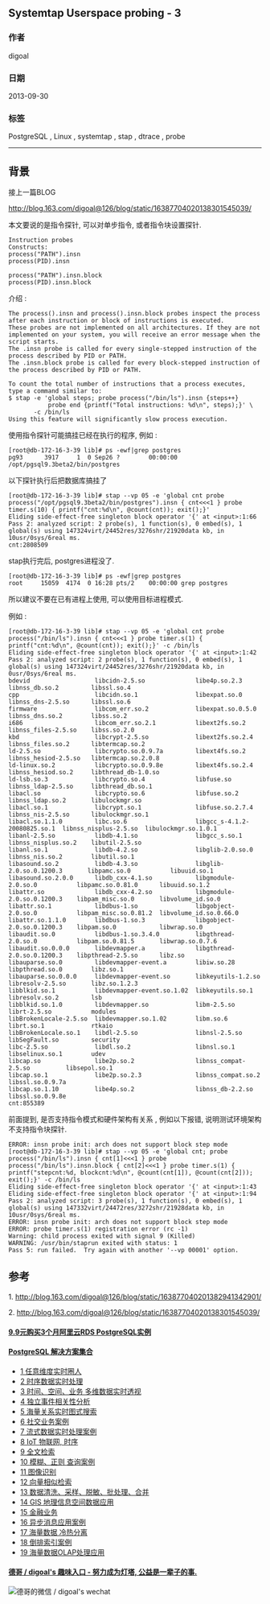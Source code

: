 ## Systemtap Userspace probing - 3      
                                                                                                 
### 作者                                                                                                 
digoal                                                                                                 
                                                                                                 
### 日期                                                                                                 
2013-09-30                                                                                              
                                                                                                 
### 标签                                                                                                 
PostgreSQL , Linux , systemtap , stap , dtrace , probe                                         
                                                                                                 
----                                                                                                 
                                                                                                 
## 背景                                          
接上一篇BLOG  
  
http://blog.163.com/digoal@126/blog/static/16387704020138301545039/  
  
本文要说的是指令探针, 可以对单步指令, 或者指令块设置探针.   
  
```  
Instruction probes  
Constructs:  
process("PATH").insn  
process(PID).insn  
  
process("PATH").insn.block  
process(PID).insn.block  
```  
  
介绍 :   
  
```  
The process().insn and process().insn.block probes inspect the process after each instruction or block of instructions is executed.   
These probes are not implemented on all architectures. If they are not implemented on your system, you will receive an error message when the script starts.  
The .insn probe is called for every single-stepped instruction of the process described by PID or PATH.  
The .insn.block probe is called for every block-stepped instruction of the process described by PID or PATH.  
  
To count the total number of instructions that a process executes, type a command similar to:  
$ stap -e 'global steps; probe process("/bin/ls").insn {steps++}  
           probe end {printf("Total instructions: %d\n", steps);}' \  
       -c /bin/ls  
Using this feature will significantly slow process execution.  
```  
  
使用指令探针可能搞挂已经在执行的程序, 例如 :   
  
```  
[root@db-172-16-3-39 lib]# ps -ewf|grep postgres  
pg93      3917     1  0 Sep26 ?        00:00:00 /opt/pgsql9.3beta2/bin/postgres  
```  
  
以下探针执行后把数据库搞挂了  
  
```  
[root@db-172-16-3-39 lib]# stap --vp 05 -e 'global cnt probe process("/opt/pgsql9.3beta2/bin/postgres").insn { cnt<<<1 } probe timer.s(10) { printf("cnt:%d\n", @count(cnt)); exit();}'  
Eliding side-effect-free singleton block operator '{' at <input>:1:66  
Pass 2: analyzed script: 2 probe(s), 1 function(s), 0 embed(s), 1 global(s) using 147324virt/24452res/3276shr/21920data kb, in 10usr/0sys/6real ms.  
cnt:2808509  
```  
  
stap执行完后, postgres进程没了.  
  
```  
[root@db-172-16-3-39 lib]# ps -ewf|grep postgres  
root     15059  4174  0 16:28 pts/2    00:00:00 grep postgres  
```  
  
所以建议不要在已有进程上使用, 可以使用目标进程模式.  
  
  
例如 :   
  
```  
[root@db-172-16-3-39 lib]# stap --vp 05 -e 'global cnt probe process("/bin/ls").insn { cnt<<<1 } probe timer.s(1) { printf("cnt:%d\n", @count(cnt)); exit();}' -c /bin/ls  
Eliding side-effect-free singleton block operator '{' at <input>:1:42  
Pass 2: analyzed script: 2 probe(s), 1 function(s), 0 embed(s), 1 global(s) using 147324virt/24452res/3276shr/21920data kb, in 0usr/0sys/6real ms.  
bdevid                  libcidn-2.5.so              libe4p.so.2.3                 libnss_db.so.2         libssl.so.4  
cpp                     libcidn.so.1                libexpat.so.0                 libnss_dns-2.5.so      libssl.so.6  
firmware                libcom_err.so.2             libexpat.so.0.5.0             libnss_dns.so.2        libss.so.2  
i686                    libcom_err.so.2.1           libext2fs.so.2                libnss_files-2.5.so    libss.so.2.0  
kbd                     libcrypt-2.5.so             libext2fs.so.2.4              libnss_files.so.2      libtermcap.so.2  
ld-2.5.so               libcrypto.so.0.9.7a         libext4fs.so.2                libnss_hesiod-2.5.so   libtermcap.so.2.0.8  
ld-linux.so.2           libcrypto.so.0.9.8e         libext4fs.so.2.4              libnss_hesiod.so.2     libthread_db-1.0.so  
ld-lsb.so.3             libcrypto.so.4              libfuse.so                    libnss_ldap-2.5.so     libthread_db.so.1  
libacl.so               libcrypto.so.6              libfuse.so.2                  libnss_ldap.so.2       libulockmgr.so  
libacl.so.1             libcrypt.so.1               libfuse.so.2.7.4              libnss_nis-2.5.so      libulockmgr.so.1  
libacl.so.1.1.0         libc.so.6                   libgcc_s-4.1.2-20080825.so.1  libnss_nisplus-2.5.so  libulockmgr.so.1.0.1  
libanl-2.5.so           libdb-4.1.so                libgcc_s.so.1                 libnss_nisplus.so.2    libutil-2.5.so  
libanl.so.1             libdb-4.2.so                libglib-2.0.so.0              libnss_nis.so.2        libutil.so.1  
libasound.so.2          libdb-4.3.so                libglib-2.0.so.0.1200.3       libpamc.so.0           libuuid.so.1  
libasound.so.2.0.0      libdb_cxx-4.1.so            libgmodule-2.0.so.0           libpamc.so.0.81.0      libuuid.so.1.2  
libattr.so              libdb_cxx-4.2.so            libgmodule-2.0.so.0.1200.3    libpam_misc.so.0       libvolume_id.so.0  
libattr.so.1            libdbus-1.so                libgobject-2.0.so.0           libpam_misc.so.0.81.2  libvolume_id.so.0.66.0  
libattr.so.1.1.0        libdbus-1.so.3              libgobject-2.0.so.0.1200.3    libpam.so.0            libwrap.so.0  
libaudit.so.0           libdbus-1.so.3.4.0          libgthread-2.0.so.0           libpam.so.0.81.5       libwrap.so.0.7.6  
libaudit.so.0.0.0       libdevmapper.a              libgthread-2.0.so.0.1200.3    libpthread-2.5.so      libz.so  
libauparse.so.0         libdevmapper-event.a        libiw.so.28                   libpthread.so.0        libz.so.1  
libauparse.so.0.0.0     libdevmapper-event.so       libkeyutils-1.2.so            libresolv-2.5.so       libz.so.1.2.3  
libblkid.so.1           libdevmapper-event.so.1.02  libkeyutils.so.1              libresolv.so.2         lsb  
libblkid.so.1.0         libdevmapper.so             libm-2.5.so                   librt-2.5.so           modules  
libBrokenLocale-2.5.so  libdevmapper.so.1.02        libm.so.6                     librt.so.1             rtkaio  
libBrokenLocale.so.1    libdl-2.5.so                libnsl-2.5.so                 libSegFault.so         security  
libc-2.5.so             libdl.so.2                  libnsl.so.1                   libselinux.so.1        udev  
libcap.so               libe2p.so.2                 libnss_compat-2.5.so          libsepol.so.1  
libcap.so.1             libe2p.so.2.3               libnss_compat.so.2            libssl.so.0.9.7a  
libcap.so.1.10          libe4p.so.2                 libnss_db-2.2.so              libssl.so.0.9.8e  
cnt:855389  
```  
  
前面提到, 是否支持指令模式和硬件架构有关系 , 例如以下报错, 说明测试环境架构不支持指令块探针.  
  
```  
ERROR: insn probe init: arch does not support block step mode  
[root@db-172-16-3-39 lib]# stap --vp 05 -e 'global cnt; probe process("/bin/ls").insn { cnt[1]<<<1 } probe process("/bin/ls").insn.block { cnt[2]<<<1 } probe timer.s(1) { printf("stepcnt:%d, blockcnt:%d\n", @count(cnt[1]), @count(cnt[2])); exit();}' -c /bin/ls  
Eliding side-effect-free singleton block operator '{' at <input>:1:43  
Eliding side-effect-free singleton block operator '{' at <input>:1:94  
Pass 2: analyzed script: 3 probe(s), 1 function(s), 0 embed(s), 1 global(s) using 147332virt/24472res/3272shr/21928data kb, in 10usr/0sys/6real ms.  
ERROR: insn probe init: arch does not support block step mode  
ERROR: probe timer.s(1) registration error (rc -1)  
Warning: child process exited with signal 9 (Killed)  
WARNING: /usr/bin/staprun exited with status: 1  
Pass 5: run failed.  Try again with another '--vp 00001' option.  
```  
  
## 参考  
1\. http://blog.163.com/digoal@126/blog/static/163877040201382941342901/  
  
2\. http://blog.163.com/digoal@126/blog/static/16387704020138301545039/  
  
  
  
  
  
  
  
  
  
  
  
  
  
  
  
  
  
  
  
  
  
  
  
  
  
  
  
  
  
  
  
  
  
  
  
  
  
  
  
  
  
  
  
  
  
  
  
  
  
  
  
  
  
  
  
  
#### [9.9元购买3个月阿里云RDS PostgreSQL实例](https://www.aliyun.com/database/postgresqlactivity "57258f76c37864c6e6d23383d05714ea")
  
  
#### [PostgreSQL 解决方案集合](https://yq.aliyun.com/topic/118 "40cff096e9ed7122c512b35d8561d9c8")
- [1 任意维度实时圈人](https://yq.aliyun.com/topic/118 "40cff096e9ed7122c512b35d8561d9c8")
- [2 时序数据实时处理](https://yq.aliyun.com/topic/118 "40cff096e9ed7122c512b35d8561d9c8")
- [3 时间、空间、业务 多维数据实时透视](https://yq.aliyun.com/topic/118 "40cff096e9ed7122c512b35d8561d9c8")
- [4 独立事件相关性分析](https://yq.aliyun.com/topic/118 "40cff096e9ed7122c512b35d8561d9c8")
- [5 海量关系实时图式搜索](https://yq.aliyun.com/topic/118 "40cff096e9ed7122c512b35d8561d9c8")
- [6 社交业务案例](https://yq.aliyun.com/topic/118 "40cff096e9ed7122c512b35d8561d9c8")
- [7 流式数据实时处理案例](https://yq.aliyun.com/topic/118 "40cff096e9ed7122c512b35d8561d9c8")
- [8 IoT 物联网, 时序](https://yq.aliyun.com/topic/118 "40cff096e9ed7122c512b35d8561d9c8")
- [9 全文检索](https://yq.aliyun.com/topic/118 "40cff096e9ed7122c512b35d8561d9c8")
- [10 模糊、正则 查询案例](https://yq.aliyun.com/topic/118 "40cff096e9ed7122c512b35d8561d9c8")
- [11 图像识别](https://yq.aliyun.com/topic/118 "40cff096e9ed7122c512b35d8561d9c8")
- [12 向量相似检索](https://yq.aliyun.com/topic/118 "40cff096e9ed7122c512b35d8561d9c8")
- [13 数据清洗、采样、脱敏、批处理、合并](https://yq.aliyun.com/topic/118 "40cff096e9ed7122c512b35d8561d9c8")
- [14 GIS 地理信息空间数据应用](https://yq.aliyun.com/topic/118 "40cff096e9ed7122c512b35d8561d9c8")
- [15 金融业务](https://yq.aliyun.com/topic/118 "40cff096e9ed7122c512b35d8561d9c8")
- [16 异步消息应用案例](https://yq.aliyun.com/topic/118 "40cff096e9ed7122c512b35d8561d9c8")
- [17 海量数据 冷热分离](https://yq.aliyun.com/topic/118 "40cff096e9ed7122c512b35d8561d9c8")
- [18 倒排索引案例](https://yq.aliyun.com/topic/118 "40cff096e9ed7122c512b35d8561d9c8")
- [19 海量数据OLAP处理应用](https://yq.aliyun.com/topic/118 "40cff096e9ed7122c512b35d8561d9c8")
  
  
#### [德哥 / digoal's 趣味入口 - 努力成为灯塔, 公益是一辈子的事.](https://github.com/digoal/blog/blob/master/README.md "22709685feb7cab07d30f30387f0a9ae")
  
  
![德哥的微信 / digoal's wechat](../pic/digoal_weixin.jpg "f7ad92eeba24523fd47a6e1a0e691b59")
  
